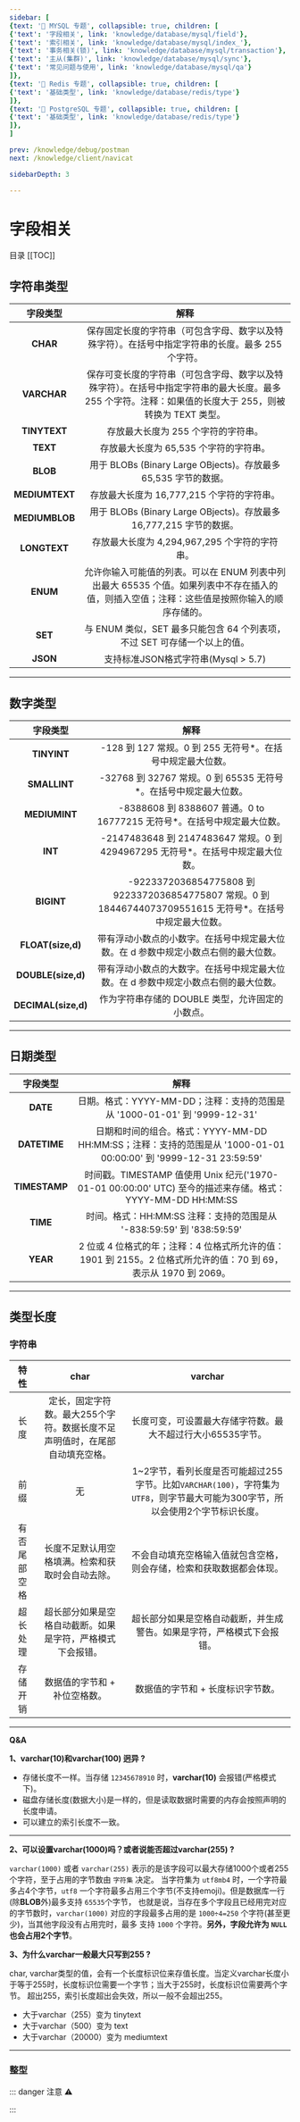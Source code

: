 ```yaml
---
sidebar: [
{text: '🐬 MYSQL 专题', collapsible: true, children: [
{'text': '字段相关', link: 'knowledge/database/mysql/field'},
{'text': '索引相关', link: 'knowledge/database/mysql/index_'},
{'text': '事务相关(锁)', link: 'knowledge/database/mysql/transaction'},
{'text': '主从(集群)', link: 'knowledge/database/mysql/sync'},
{'text': '常见问题与使用', link: 'knowledge/database/mysql/qa'}
]},
{text: '🔺 Redis 专题', collapsible: true, children: [
{'text': '基础类型', link: 'knowledge/database/redis/type'}
]},
{text: '🐘 PostgreSQL 专题', collapsible: true, children: [
{'text': '基础类型', link: 'knowledge/database/redis/type'}
]},
]

prev: /knowledge/debug/postman
next: /knowledge/client/navicat

sidebarDepth: 3

---
```


# 字段相关

目录
[[TOC]]

## 字符串类型

|    字段类型    |                             解释                             |
| :------------: | :----------------------------------------------------------: |
|    **CHAR**    | 保存固定长度的字符串（可包含字母、数字以及特殊字符）。在括号中指定字符串的长度。最多 255 个字符。 |
|  **VARCHAR**   | 保存可变长度的字符串（可包含字母、数字以及特殊字符）。在括号中指定字符串的最大长度。最多 255 个字符。注释：如果值的长度大于 255，则被转换为 TEXT 类型。 |
|  **TINYTEXT**  |             存放最大长度为 255 个字符的字符串。              |
|    **TEXT**    |            存放最大长度为 65,535 个字符的字符串。            |
|    **BLOB**    | 用于 BLOBs (Binary Large OBjects)。存放最多 65,535 字节的数据。 |
| **MEDIUMTEXT** |          存放最大长度为 16,777,215 个字符的字符串。          |
| **MEDIUMBLOB** | 用于 BLOBs (Binary Large OBjects)。存放最多 16,777,215 字节的数据。 |
|  **LONGTEXT**  |        存放最大长度为 4,294,967,295 个字符的字符串。         |
|    **ENUM**    | 允许你输入可能值的列表。可以在 ENUM 列表中列出最大 65535 个值。如果列表中不存在插入的值，则插入空值；注释：这些值是按照你输入的顺序存储的。 |
|    **SET**     | 与 ENUM 类似，SET 最多只能包含 64 个列表项，不过 SET 可存储一个以上的值。 |
|    **JSON**    |             支持标准JSON格式字符串(Mysql > 5.7)              |

---

## 数字类型

|      字段类型       |                             解释                             |
| :-----------------: | :----------------------------------------------------------: |
|     **TINYINT**     |  -128 到 127 常规。0 到 255 无符号*。在括号中规定最大位数。  |
|    **SMALLINT**     | -32768 到 32767 常规。0 到 65535 无符号*。在括号中规定最大位数。 |
|    **MEDIUMINT**    | -8388608 到 8388607 普通。0 to 16777215 无符号*。在括号中规定最大位数。 |
|       **INT**       | -2147483648 到 2147483647 常规。0 到 4294967295 无符号*。在括号中规定最大位数。 |
|     **BIGINT**      | -9223372036854775808 到 9223372036854775807 常规。0 到 18446744073709551615 无符号*。在括号中规定最大位数。 |
|  **FLOAT(size,d)**  | 带有浮动小数点的小数字。在括号中规定最大位数。在 d 参数中规定小数点右侧的最大位数。 |
| **DOUBLE(size,d)**  | 带有浮动小数点的大数字。在括号中规定最大位数。在 d 参数中规定小数点右侧的最大位数。 |
| **DECIMAL(size,d)** |       作为字符串存储的 DOUBLE 类型，允许固定的小数点。       |

---

## 日期类型

|   字段类型    |                             解释                             |
| :-----------: | :----------------------------------------------------------: |
|   **DATE**    | 日期。格式：YYYY-MM-DD；注释：支持的范围是从 '1000-01-01' 到 '9999-12-31' |
| **DATETIME**  | 日期和时间的组合。格式：YYYY-MM-DD HH:MM:SS；注释：支持的范围是从 '1000-01-01 00:00:00' 到 '9999-12-31 23:59:59' |
| **TIMESTAMP** | 时间戳。TIMESTAMP 值使用 Unix 纪元('1970-01-01 00:00:00' UTC) 至今的描述来存储。格式：YYYY-MM-DD HH:MM:SS |
|   **TIME**    | 时间。格式：HH:MM:SS 注释：支持的范围是从 '-838:59:59' 到 '838:59:59' |
|   **YEAR**    | 2 位或 4 位格式的年；注释：4 位格式所允许的值：1901 到 2155。2 位格式所允许的值：70 到 69，表示从 1970 到 2069。 |

---

## 类型长度

### 字符串

|     特性     |                             char                             |                           varchar                            |
| :----------: | :----------------------------------------------------------: | :----------------------------------------------------------: |
|     长度     | 定长，固定字符数。最大255个字符。数据长度不足声明值时，在尾部自动填充空格。 | 长度可变，可设置最大存储字符数。最大不超过行大小65535字节。  |
|     前缀     |                              无                              | 1~2字节，看列长度是否可能超过255字节。比如`VARCHAR(100)`，字符集为`UTF8`，则字节最大可能为300字节，所以会使用2个字节标识长度。 |
| 有否尾部空格 |       长度不足默认用空格填满。检索和获取时会自动去除。       | 不会自动填充空格输入值就包含空格，则会存储，检索和获取数据都会体现。 |
|   超长处理   |  超长部分如果是空格自动截断。如果是字符，严格模式下会报错。  | 超长部分如果是空格自动截断，并生成警告。如果是字符，严格模式下会报错。 |
|   存储开销   |                数据值的字节和 + 补位空格数。                 |              数据值的字节和 + 长度标识字节数。               |

---

**Q&A**

**1、varchar(10)和varchar(100) 迥异 ?**

- 存储长度不一样。当存储 `12345678910` 时，**varchar(10)** 会报错(严格模式下)。
- 磁盘存储长度(数据大小)是一样的，但是读取数据时需要的内存会按照声明的长度申请。
- 可以建立的索引长度不一致。

---

**2、可以设置varchar(1000)吗？或者说能否超过varchar(255) ?**

`varchar(1000)` 或者 `varchar(255)` 表示的是该字段可以最大存储1000个或者255个字符，至于占用的字节数由 `字符集` 决定。
当字符集为 `utf8mb4` 时，一个字符最多占4个字节，`utf8` 一个字符最多占用三个字节(不支持emoji)。但是数据库一行(除**BLOB**外)最多支持 `65535`个字节，
也就是说，当存在多个字段且已经用完对应的字节数时，`varchar(1000)` 对应的字段最多占用的是 `1000÷4=250` 个字符(甚至更少)，当其他字段没有占用完时，最多
支持 `1000` 个字符。**另外，字段允许为 `NULL` 也会占用2个字节**。

**3、为什么varchar一般最大只写到255 ?**

char, varchar类型的值，会有一个长度标识位来存值长度。当定义varchar长度小于等于255时，长度标识位需要一个字节；当大于255时，长度标识位需要两个字节。
超出255，索引长度超出会失效，所以一般不会超出255。

- 大于varchar（255）变为 tinytext
- 大于varchar（500）变为 text
- 大于varchar（20000）变为 mediumtext

---


### 整型





::: danger 注意 ⚠️

:::










